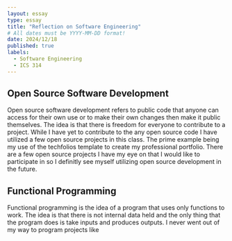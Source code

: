 ```yaml
---
layout: essay
type: essay
title: "Reflection on Software Engineering"
# All dates must be YYYY-MM-DD format!
date: 2024/12/18
published: true
labels:
  - Software Engineering
  - ICS 314
---
```


## Open Source Software Development

Open source software development refers to public code that anyone can access for their own use or to make their own changes then make it public themselves. The idea is that there is freedom for everyone to contribute to a project. While I have yet to contribute to the any open source code I have utilized a few open source projects in this class. The prime example being my use of the techfolios template to create my professional portfolio. There are a few open source projects I have my eye on that I would like to participate in so I definitly see myself utilizing open source development in the future.

## Functional Programming 

Functional programming is the idea of a program that uses only functions to work. The idea is that there is not internal data held and the only thing that the program does is take inputs and produces outputs. I never went out of my way to program projects like 
